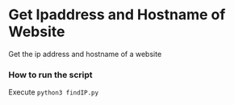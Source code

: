 # Get Ipaddress and Hostname of Website
Get the ip address and hostname of a website

### How to run the script
Execute `python3 findIP.py`


